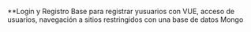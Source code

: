 **Login y Registro
Base para registrar yusuarios con VUE, acceso de usuarios, navegación a sitios restringidos con una base de datos Mongo
